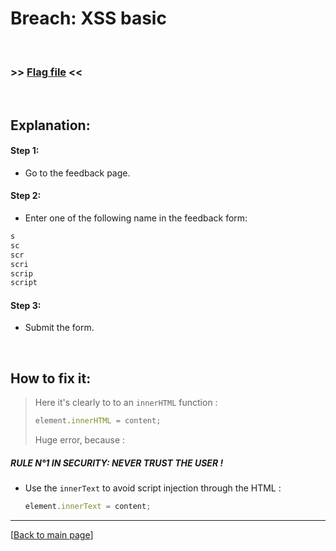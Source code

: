 # Breach: XSS basic


<br>

### >> [Flag file](../flag) <<

<br>


## Explanation:


#### Step 1:

- Go to the feedback page.


#### Step 2:

- Enter one of the following name in the feedback form:
```html
s
sc
scr
scri
scrip
script
```


#### Step 3:

- Submit the form.


<br>


## How to fix it:

> Here it's clearly to to an `innerHTML` function :
> ```js
> element.innerHTML = content;
> ```
> 
> Huge error, because :

##### RULE N°1 IN SECURITY: NEVER TRUST THE USER !

- Use the `innerText` to avoid script injection through the HTML :
  ```js
  element.innerText = content;
  ```


---

[[Back to main page](/#darkly)]
